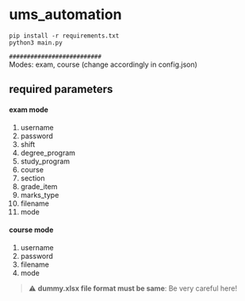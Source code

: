 # ums_automation


```pip install -r requirements.txt```</br>
```python3 main.py```

```##########################```</br>
Modes: exam, course (change accordingly in config.json) 

## required parameters

#### exam mode 
1. username
2. password
3. shift
4. degree_program
5. study_program
6. course
7. section
8. grade_item
9. marks_type
10. filename
11. mode

#### course mode
1. username
2. password
3. filename
4. mode

> :warning: **dummy.xlsx file format must be same**: Be very careful here!
